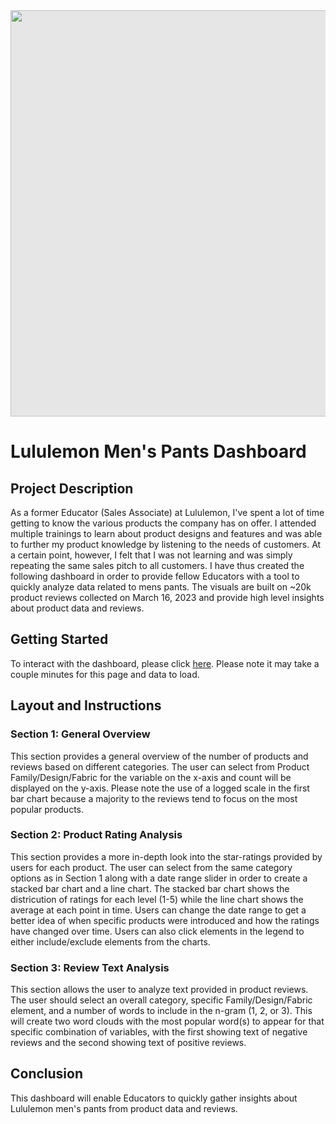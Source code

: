 <img style="display: block;-webkit-user-select: none;margin: auto;cursor: zoom-in;background-color: hsl(0, 0%, 90%);" src="https://cdn.dribbble.com/users/1364029/screenshots/15919680/media/023f6fca7b83f40ff61c1d61111c5818.gif" width="1000" height="650">

# Lululemon Men's Pants Dashboard

## Project Description

As a former Educator (Sales Associate) at Lululemon, I've spent a lot of time getting to know the various products the company has on offer. I attended multiple trainings to learn about product designs and features and was able to further my product knowledge by listening to the needs of customers. At a certain point, however, I felt that I was not learning and was simply repeating the same sales pitch to all customers. I have thus created the following dashboard in order to provide fellow Educators with a tool to quickly analyze data related to mens pants. The visuals are built on ~20k product reviews collected on March 16, 2023 and provide high level insights about product data and reviews.

## Getting Started

To interact with the dashboard, please click [here](https://lululemon-mens-pants-dash.onrender.com/). Please note it may take a couple minutes for this page and data to load.

## Layout and Instructions

### Section 1: General Overview

This section provides a general overview of the number of products and reviews based on different categories. The user can select from Product Family/Design/Fabric for the variable on the x-axis and count will be displayed on the y-axis. Please note the use of a logged scale in the first bar chart because a majority to the reviews tend to focus on the most popular products.

### Section 2: Product Rating Analysis

This section provides a more in-depth look into the star-ratings provided by users for each product. The user can select from the same category options as in Section 1 along with a date range slider in order to create a stacked bar chart and a line chart. The stacked bar chart shows the districution of ratings for each level (1-5) while the line chart shows the average at each point in time. Users can change the date range to get a better idea of when specific products were introduced and how the ratings have changed over time. Users can also click elements in the legend to either include/exclude elements from the charts. 

### Section 3: Review Text Analysis

This section allows the user to analyze text provided in product reviews. The user should select an overall category, specific Family/Design/Fabric element, and a number of words to include in the n-gram (1, 2, or 3). This will create two word clouds with the most popular word(s) to appear for that specific combination of variables, with the first showing text of negative reviews and the second showing text of positive reviews. 

## Conclusion

This dashboard will enable Educators to quickly gather insights about Lululemon men's pants from product data and reviews.

